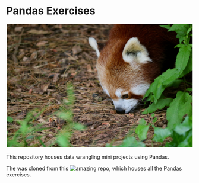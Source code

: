 # Pandas Exercises
<p align="center">
    <img src = "./images/panda.jpg" width=500>
</p>

This repository houses data wrangling mini projects using Pandas.

The was cloned from this ![amazing repo](https://github.com/guipsamora/pandas_exercises), which houses all the Pandas exercises.